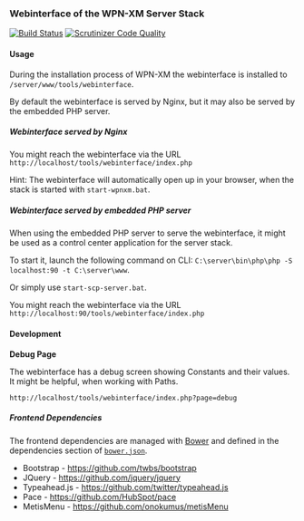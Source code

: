 ### Webinterface of the WPN-XM Server Stack

[![Build Status](https://travis-ci.org/WPN-XM/webinterface.svg)](https://travis-ci.org/WPN-XM/webinterface) [![Scrutinizer Code Quality](https://scrutinizer-ci.com/g/WPN-XM/webinterface/badges/quality-score.png?s=5ecbc5c3fae1771e3b5c33a8984f6ff9c477ec0e)](https://scrutinizer-ci.com/g/WPN-XM/webinterface/)


#### Usage


During the installation process of WPN-XM the webinterface is installed to `/server/www/tools/webinterface`.

By default the webinterface is served by Nginx, but it may also be served by the embedded PHP server.

##### Webinterface served by Nginx

You might reach the webinterface via the URL `http://localhost/tools/webinterface/index.php`

Hint: The webinterface will automatically open up in your browser, when the stack is started with `start-wpnxm.bat`.

##### Webinterface served by embedded PHP server

When using the embedded PHP server to serve the webinterface, it might be used as a control center application for the server stack.

To start it, launch the following command on CLI: `C:\server\bin\php\php -S localhost:90 -t C:\server\www`.

Or simply use `start-scp-server.bat`.

You might reach the webinterface via the URL `http://localhost:90/tools/webinterface/index.php`

#### Development

**Debug Page**

The webinterface has a debug screen showing Constants and their values.
It might be helpful, when working with Paths.

`http://localhost/tools/webinterface/index.php?page=debug`

##### Frontend Dependencies

The frontend dependencies are managed with [Bower](http://bower.io/)
and defined in the dependencies section of [`bower.json`](https://github.com/WPN-XM/webinterface/blob/master/bower.json#L28).

- Bootstrap     - https://github.com/twbs/bootstrap
- JQuery        - https://github.com/jquery/jquery
- Typeahead.js  - https://github.com/twitter/typeahead.js
- Pace          - https://github.com/HubSpot/pace
- MetisMenu     - https://github.com/onokumus/metisMenu
